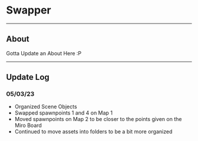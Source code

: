 # Swapper

---

## About
Gotta Update an About Here :P

---

## Update Log


### 05/03/23

- Organized Scene Objects 
- Swapped spawnpoints 1 and 4 on Map 1
- Moved spawnpoints on Map 2 to be closer to the points given on the Miro Board
- Continued to move assets into folders to be a bit more organized

